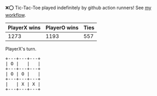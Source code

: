 :x::o: Tic-Tac-Toe played indefinitely by github action runners! See [my workflow](.github/workflows/play.yaml).

|PlayerX wins|PlayerO wins|Ties|
|-|-|-|
|1273|1193|557|

PlayerX's turn.

<pre>
+---+---+---+
| O |   |   |
+---+---+---+
| O | O |   |
+---+---+---+
|   | X | X |
+---+---+---+
</pre>